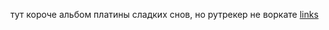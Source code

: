 тут короче альбом платины сладких снов, но рутрекер не воркате [links](https://rutracker.org/forum/tracker.php?nm=%D0%BF%D0%BB%D0%B0%D1%82%D0%B8%D0%BD%D0%B0%20%D1%81%D0%BB%D0%B0%D0%B4%D0%BA%D0%B8%D1%85%20%D1%81%D0%BD%D0%BE%D0%B2)
